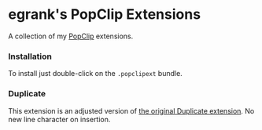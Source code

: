 egrank's PopClip Extensions
=================

A collection of my [PopClip][1] extensions.

### Installation

To install just double-click on the `.popclipext` bundle.

### Duplicate ###

This extension is an adjusted version of [the original Duplicate extension][2]. No new line character on insertion.

[1]: http://pilotmoon.com/popclip/
[2]: https://github.com/pilotmoon/PopClip-Extensions/tree/master/source/Duplicate
